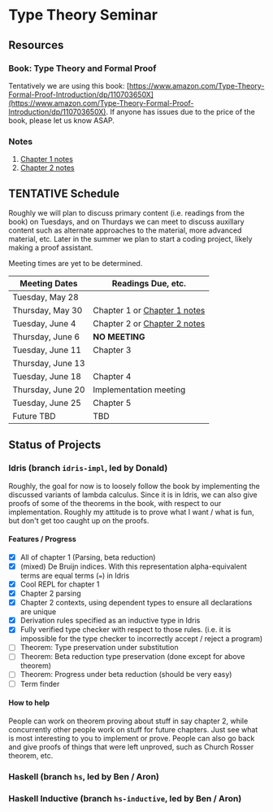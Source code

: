 # Type Theory Seminar

## Resources

### Book: Type Theory and Formal Proof
Tentatively we are using this book: [https://www.amazon.com/Type-Theory-Formal-Proof-Introduction/dp/110703650X](https://www.amazon.com/Type-Theory-Formal-Proof-Introduction/dp/110703650X). If anyone has issues due to the price of the book, please let us know ASAP.

### Notes

1. [Chapter 1 notes](https://github.com/donald-pinckney/type-theory-seminar/raw/master/notes/ch1/notes.pdf)
2. [Chapter 2 notes](https://github.com/donald-pinckney/type-theory-seminar/raw/master/notes/ch2/notes.pdf)

## **TENTATIVE** Schedule

Roughly we will plan to discuss primary content (i.e. readings from the book) on Tuesdays, and on Thurdays we can meet to discuss auxillary content such as alternate approaches to the material, more advanced material, etc. Later in the summer we plan to start a coding project, likely making a proof assistant.

Meeting times are yet to be determined.

| Meeting Dates | Readings Due, etc.  |
| ------------- |---------------|
| Tuesday, May 28      |  |
| Thursday, May 30      | Chapter 1 or [Chapter 1 notes](https://github.com/donald-pinckney/type-theory-seminar/raw/master/notes/ch1/notes.pdf)      |
| Tuesday, June 4      | Chapter 2 or [Chapter 2 notes](https://github.com/donald-pinckney/type-theory-seminar/raw/master/notes/ch2/notes.pdf)      |
| Thursday, June 6      |   **NO MEETING**   |
| Tuesday, June 11      | Chapter 3      |
| Thursday, June 13     |       |
| Tuesday, June 18      | Chapter 4      |
| Thursday, June 20     |   Implementation meeting    |
| Tuesday, June 25      | Chapter 5      |
| Future TBD | TBD |


## Status of Projects

### Idris (branch `idris-impl`, led by Donald)

Roughly, the goal for now is to loosely follow the book by implementing the discussed variants of lambda calculus. Since it is in Idris, we can also give proofs of some of the theorems in the book, with respect to our implementation. Roughly my attitude is to prove what I want / what is fun, but don't get too caught up on the proofs.

#### Features / Progress
- [x] All of chapter 1 (Parsing, beta reduction)
- [x] (mixed) De Bruijn indices. With this representation alpha-equivalent terms are equal terms (`=`) in Idris
- [x] Cool REPL for chapter 1
- [x] Chapter 2 parsing
- [x] Chapter 2 contexts, using dependent types to ensure all declarations are unique
- [x] Derivation rules specified as an inductive type in Idris
- [x] Fully verified type checker with respect to those rules. (i.e. it is impossible for the type checker to incorrectly accept / reject a program)
- [ ] Theorem: Type preservation under substitution
- [ ] Theorem: Beta reduction type preservation (done except for above theorem)
- [ ] Theorem: Progress under beta reduction (should be very easy)
- [ ] Term finder

#### How to help

People can work on theorem proving about stuff in say chapter 2, while concurrently other people work on stuff for future chapters. Just see what is most interesting to you to implement or prove. People can also go back and give proofs of things that were left unproved, such as Church Rosser theorem, etc.

### Haskell (branch `hs`, led by Ben / Aron)

### Haskell Inductive (branch `hs-inductive`, led by Ben / Aron)

